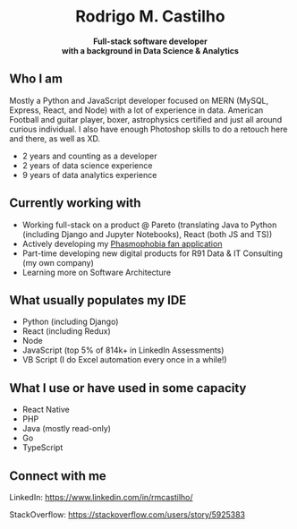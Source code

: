 # <center>Rodrigo M. Castilho</center>
<center><b><span style="fontsize: 4em">Full-stack software developer</span></center>
<center>with a background in Data Science & Analytics</center></b>

## Who I am
Mostly a Python and JavaScript developer focused on MERN (MySQL, Express, React, and Node) with a lot of experience in data. American Football and guitar player, boxer, astrophysics certified and just all around curious individual. I also have enough Photoshop skills to do a retouch here and there, as well as XD.
  - 2 years and counting as a developer
  - 2 years of data science experience
  - 9 years of data analytics experience


## Currently working with
- Working full-stack on a product @ Pareto (translating Java to Python (including Django and Jupyter Notebooks), React (both JS and TS))
- Actively developing my [Phasmophobia fan application](http://phasmophobia-app.com/)
- Part-time developing new digital products for R91 Data & IT Consulting (my own company)
- Learning more on Software Architecture

## What usually populates my IDE
- Python (including Django)
- React (including Redux)
- Node
- JavaScript (top 5% of 814k+ in LinkedIn Assessments)
- VB Script (I do Excel automation every once in a while!)

## What I use or have used in some capacity
- React Native
- PHP
- Java (mostly read-only)
- Go
- TypeScript

## Connect with me
LinkedIn: https://www.linkedin.com/in/rmcastilho/

StackOverflow: https://stackoverflow.com/users/story/5925383
